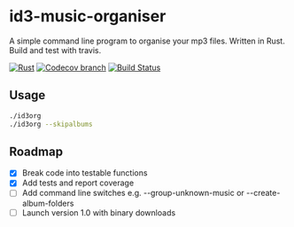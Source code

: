 id3-music-organiser
======

A simple command line program to organise your mp3 files. Written in Rust. Build and test with travis.

[![Rust](https://img.shields.io/badge/Rust%20%3E%3D%201.30-000.svg?style=flat-square&logo=rust&colorA=ffffff&style=popout)](https://rust-lang.org/)
[![Codecov branch](https://img.shields.io/codecov/c/github/craigmayhew/id3-music-organiser/master.svg)](https://codecov.io/gh/craigmayhew/id3-music-organiser)
[![Build Status](https://travis-ci.org/craigmayhew/id3-music-organiser.svg?branch=master)](https://travis-ci.org/craigmayhew/id3-music-organiser)

## Usage ##
```bash
./id3org
./id3org --skipalbums
```

## Roadmap ##
 - [x] Break code into testable functions
 - [x] Add tests and report coverage
 - [ ] Add command line switches e.g. --group-unknown-music or --create-album-folders
 - [ ] Launch version 1.0 with binary downloads
